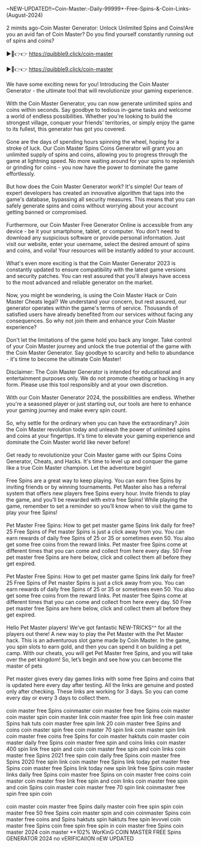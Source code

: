 ~NEW-UPDATED!!~Coin-Master:-Daily-99999+-Free-Spins-&-Coin-Links-(August-2024)
<br>
<br>2 mimits ago-Coin Master Generator: Unlock Unlimited Spins and Coins!Are you an avid fan of Coin Master? Do you find yourself constantly running out of spins and coins?
<br>
<br>►🔴👉👉 https://quibble9.click/coin-master
<br>
<br>►🔴👉👉 https://quibble9.click/coin-master
<br>
<br>We have some exciting news for you! Introducing the Coin Master Generator - the ultimate tool that will revolutionize your gaming experience.
<br>
<br>With the Coin Master Generator, you can now generate unlimited spins and coins within seconds. Say goodbye to tedious in-game tasks and welcome a world of endless possibilities. Whether you're looking to build the strongest village, conquer your friends' territories, or simply enjoy the game to its fullest, this generator has got you covered.
<br>
<br>Gone are the days of spending hours spinning the wheel, hoping for a stroke of luck. Our Coin Master Spins Coins Generator will grant you an unlimited supply of spins and coins, allowing you to progress through the game at lightning speed. No more waiting around for your spins to replenish or grinding for coins - you now have the power to dominate the game effortlessly.
<br>
<br>But how does the Coin Master Generator work? It's simple! Our team of expert developers has created an innovative algorithm that taps into the game's database, bypassing all security measures. This means that you can safely generate spins and coins without worrying about your account getting banned or compromised.
<br>
<br>Furthermore, our Coin Master Free Generator Online is accessible from any device - be it your smartphone, tablet, or computer. You don't need to download any suspicious software or provide personal information. Just visit our website, enter your username, select the desired amount of spins and coins, and voila! Your resources will be instantly added to your account.
<br>
<br>What's even more exciting is that the Coin Master Generator 2023 is constantly updated to ensure compatibility with the latest game versions and security patches. You can rest assured that you'll always have access to the most advanced and reliable generator on the market.
<br>
<br>Now, you might be wondering, is using the Coin Master Hack or Coin Master Cheats legal? We understand your concern, but rest assured, our generator operates within the game's terms of service. Thousands of satisfied users have already benefited from our services without facing any consequences. So why not join them and enhance your Coin Master experience?
<br>
<br>Don't let the limitations of the game hold you back any longer. Take control of your Coin Master journey and unlock the true potential of the game with the Coin Master Generator. Say goodbye to scarcity and hello to abundance - it's time to become the ultimate Coin Master!
<br>
<br>Disclaimer: The Coin Master Generator is intended for educational and entertainment purposes only. We do not promote cheating or hacking in any form. Please use this tool responsibly and at your own discretion.
<br>
<br>With our Coin Master Generator 2024, the possibilities are endless. Whether you're a seasoned player or just starting out, our tools are here to enhance your gaming journey and make every spin count.
<br>
<br>So, why settle for the ordinary when you can have the extraordinary? Join the Coin Master revolution today and unleash the power of unlimited spins and coins at your fingertips. It's time to elevate your gaming experience and dominate the Coin Master world like never before!
<br>
<br>Get ready to revolutionize your Coin Master game with our Spins Coins Generator, Cheats, and Hacks. It's time to level up and conquer the game like a true Coin Master champion. Let the adventure begin!
<br>
<br>Free Spins are a great way to keep playing. You can earn free Spins by inviting friends or by winning tournaments. Pet Master also has a referral system that offers new players free Spins every hour. Invite friends to play the game, and you’ll be rewarded with extra free Spins! While playing the game, remember to set a reminder so you’ll know when to visit the game to play your free Spins!
<br>
<br>Pet Master Free Spins: How to get pet master game Spins link daily for free? 25 Free Spins of Pet master Spins is just a click away from you. You can earn rewards of daily free Spins of 25 or 35 or sometimes even 50. You also get some free coins from the reward links. Pet master free Spins come at different times that you can come and collect from here every day. 50 Free pet master free Spins are here below, click and collect them all before they get expired.
<br>
<br>Pet Master Free Spins: How to get pet master game Spins link daily for free? 25 Free Spins of Pet master Spins is just a click away from you. You can earn rewards of daily free Spins of 25 or 35 or sometimes even 50. You also get some free coins from the reward links. Pet master free Spins come at different times that you can come and collect from here every day. 50 Free pet master free Spins are here below, click and collect them all before they get expired.
<br>
<br>Hello Pet Master players! We’ve got fantastic NEW-TRICKS^^ for all the players out there! A new way to play the Pet Master with the Pet Master hack. This is an adventurous slot game made by Coin Master. In the game, you spin slots to earn gold, and then you can spend it on building a pet camp. With our cheats, you will get Pet Master free Spins, and you will take over the pet kingdom! So, let’s begin and see how you can become the master of pets
<br>
<br>Pet master gives every day games links with some free Spins and coins that is updated here every day after testing. All the links are genuine and posted only after checking. These links are working for 3 days. So you can come every day or every 3 days to collect them.
<br>
<br>coin master free Spins coinmaster coin master free free Spins coin master coin master spin coin master link coin master free spin link free coin master Spins hak tuts coin master free spin link 20 coin master free Spins and coins coin master spin free coin master 70 spin link coin master spin link coin master free coins free Spins for coin master haktuts coin master coin master daily free Spins coin master free spin and coins links coin master 400 spin link free spin and coin coin master free spin and coin links coin master free Spins 2021 free spin coin daily free Spins coin master free Spins 2020 free spin link coin master free Spins link today pet master free Spins coin master free Spins link today new spin link free Spins coin master links daily free Spins coin master free Spins on coin master free coins coin master coin master free link free spin and coin links coin master free spin and coin Spins coin master coin master free 70 spin link coinmaster free spin free spin coin
<br>
<br>coin master coin master free Spins daily master coin free spin spin coin master free 50 free Spins coin master spin and coin coinmaster Spins coin master free coins and Spins haktuts spin haktuts free spin levvvel coin master free Spins coin free spin free spin in coin master free Spins coin master 2024 coin master **102% WorKinG COIN MASTER FREE Spins GENERATOR 2024 no vERIFICAIION nEW UPDATED